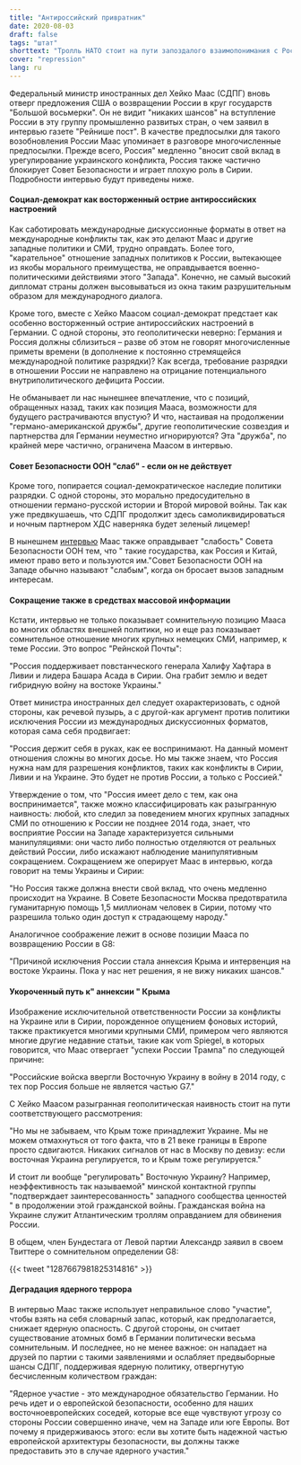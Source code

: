```yaml
---
title: "Антироссийский привратник"
date: 2020-08-03
draft: false
tags: "штат"
shorttext: "Тролль НАТО стоит на пути запоздалого взаимопонимания с Россией. Это препятствует международному расслаблению и геополитическим альтернативам."
cover: "repression"
lang: ru
---
```


Федеральный министр иностранных дел Хейко Маас (СДПГ) вновь отверг предложения США о возвращении России в круг государств "Большой восьмерки". Он не видит "никаких шансов" на вступление России в эту группу промышленно развитых стран, о чем заявил в интервью газете "Рейнише пост". В качестве предпосылки для такого возобновления России Маас упоминает в разговоре многочисленные предпосылки. Прежде всего, Россия" медленно "вносит свой вклад в урегулирование украинского конфликта, Россия также частично блокирует Совет Безопасности и играет плохую роль в Сирии. Подробности интервью будут приведены ниже.

#### Социал-демократ как восторженный острие антироссийских настроений

Как саботировать международные дискуссионные форматы в ответ на международные конфликты так, как это делают Маас и другие западные политики и СМИ, трудно оправдать. Более того, "карательное" отношение западных политиков к России, вытекающее из якобы морального преимущества, не оправдывается военно-политическими действиями этого "Запада". Конечно, не самый высокий дипломат страны должен высовываться из окна таким разрушительным образом для международного диалога.

Кроме того, вместе с Хейко Маасом социал-демократ предстает как особенно восторженный острие антироссийских настроений в Германии. С одной стороны, это геополитически неверно: Германия и Россия должны сблизиться – разве об этом не говорят многочисленные приметы времени (в дополнение к постоянно стремящейся международной политике разрядки)? Как всегда, требование разрядки в отношении России не направлено на отрицание потенциального внутриполитического дефицита России.

Не обманывает ли нас нынешнее впечатление, что с позиций, обращенных назад, таких как позиция Мааса, возможности для будущего растрачиваются впустую? И что, настаивая на продолжении "германо-американской дружбы", другие геополитические созвездия и партнерства для Германии неуместно игнорируются? Эта "дружба", по крайней мере частично, ограничена Маасом в интервью.

#### Совет Безопасности ООН "слаб" - если он не действует

Кроме того, попирается социал-демократическое наследие политики разрядки. С одной стороны, это морально предосудительно в отношении германо-русской истории и Второй мировой войны. Так как уже предвкушаешь, что СДПГ продолжит здесь самоликвидироваться и ночным партнером ХДС наверняка будет зеленый лицемер!

В нынешнем [интервью](https://www.auswaertiges-amt.de/de/newsroom/maas-rp/2371018 "Europa muss künftig stärker selbst sehen, was es für seine eigene Sicherheit machen kann") Маас также оправдывает "слабость" Совета Безопасности ООН тем, что " такие государства, как Россия и Китай, имеют право вето и пользуются им."Совет Безопасности ООН на Западе обычно называют "слабым", когда он бросает вызов западным интересам.

#### Сокращение также в средствах массовой информации

Кстати, интервью не только показывает сомнительную позицию Мааса во многих областях внешней политики, но и еще раз показывает сомнительное отношение многих крупных немецких СМИ, например, к теме России. Это вопрос "Рейнской Почты":

"Россия поддерживает повстанческого генерала Халифу Хафтара в Ливии и лидера Башара Асада в Сирии. Она грабит землю и ведет гибридную войну на востоке Украины."

Ответ министра иностранных дел следует охарактеризовать, с одной стороны, как речевой пузырь, а с другой-как аргумент против политики исключения России из международных дискуссионных форматов, которая сама себя продвигает:

"Россия держит себя в руках, как ее воспринимают. На данный момент отношения сложны во многих досье. Но мы также знаем, что Россия нужна нам для разрешения конфликтов, таких как конфликты в Сирии, Ливии и на Украине. Это будет не против России, а только с Россией."

Утверждение о том, что "Россия имеет дело с тем, как она воспринимается", также можно классифицировать как разыгранную наивность: любой, кто следил за поведением многих крупных западных СМИ по отношению к России не позднее 2014 года, знает, что восприятие России на Западе характеризуется сильными манипуляциями: они часто либо полностью отделяются от реальных действий России, либо искажают наблюдение манипулятивным сокращением. Сокращением же оперирует Маас в интервью, когда говорит на темы Украины и Сирии:

"Но Россия также должна внести свой вклад, что очень медленно происходит на Украине. В Совете Безопасности Москва предотвратила гуманитарную помощь 1,5 миллионам человек в Сирии, потому что разрешила только один доступ к страдающему народу."

Аналогичное соображение лежит в основе позиции Мааса по возвращению России в G8:

"Причиной исключения России стала аннексия Крыма и интервенция на востоке Украины. Пока у нас нет решения, я не вижу никаких шансов."

#### Укороченный путь к" аннексии " Крыма

Изображение исключительной ответственности России за конфликты на Украине или в Сирии, порожденное опущением фоновых историй, также практикуется многими крупными СМИ, примером чего являются многие другие недавние статьи, такие как vom Spiegel, в которых говорится, что Маас отвергает "успехи России Трампа" по следующей причине:

"Российские войска ввергли Восточную Украину в войну в 2014 году, с тех пор Россия больше не является частью G7."

С Хейко Маасом разыгранная геополитическая наивность стоит на пути соответствующего рассмотрения:

"Но мы не забываем, что Крым тоже принадлежит Украине. Мы не можем отмахнуться от того факта, что в 21 веке границы в Европе просто сдвигаются. Никаких сигналов от нас в Москву по девизу: если восточная Украина регулируется, то и Крым тоже регулируется."

И стоит ли вообще "регулировать" Восточную Украину? Например, неэффективность так называемой" минской контактной группы "подтверждает заинтересованность" западного сообщества ценностей " в продолжении этой гражданской войны. Гражданская война на Украине служит Атлантическим троллям оправданием для обвинения России.

В общем, член Бундестага от Левой партии Александр заявил в своем Твиттере о сомнительном определении G8:

{{< tweet "1287667981825314816" >}}

#### Деградация ядерного террора

В интервью Маас также использует неправильное слово "участие", чтобы взять на себя словарный запас, который, как предполагается, снижает ядерную опасность. С другой стороны, он считает существование атомных бомб в Германии политически весьма сомнительным. И последнее, но не менее важное: он нападает на друзей по партии с такими заявлениями и ослабляет предвыборные шансы СДПГ, поддерживая ядерную политику, отвергнутую бесчисленным количеством граждан:

"Ядерное участие - это международное обязательство Германии. Но речь идет и о европейской безопасности, особенно для наших восточноевропейских соседей, которые все еще чувствуют угрозу со стороны России совершенно иначе, чем на Западе или юге Европы. Вот почему я придерживаюсь этого: если вы хотите быть надежной частью европейской архитектуры безопасности, вы должны также предоставить это в случае ядерного участия."
